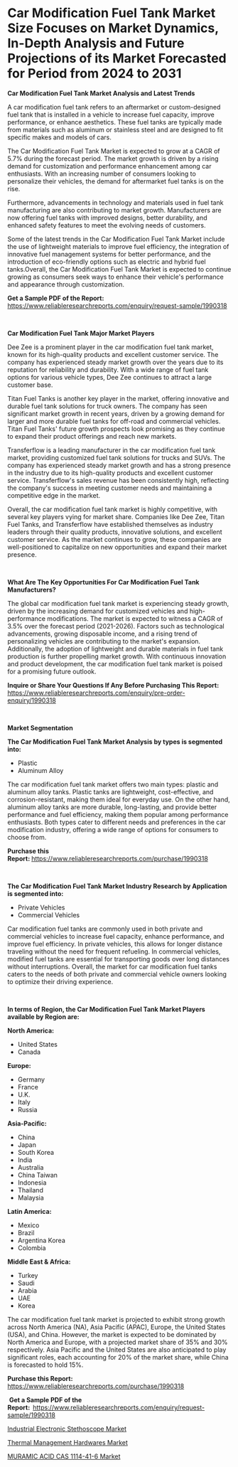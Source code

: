 <p><h1>Car Modification Fuel Tank Market Size Focuses on Market Dynamics, In-Depth Analysis and Future Projections of its Market Forecasted for Period from 2024 to 2031</h1></p><p><strong>Car Modification Fuel Tank Market Analysis and Latest Trends</strong></p>
<p><p>A car modification fuel tank refers to an aftermarket or custom-designed fuel tank that is installed in a vehicle to increase fuel capacity, improve performance, or enhance aesthetics. These fuel tanks are typically made from materials such as aluminum or stainless steel and are designed to fit specific makes and models of cars.</p><p>The Car Modification Fuel Tank Market is expected to grow at a CAGR of 5.7% during the forecast period. The market growth is driven by a rising demand for customization and performance enhancement among car enthusiasts. With an increasing number of consumers looking to personalize their vehicles, the demand for aftermarket fuel tanks is on the rise.</p><p>Furthermore, advancements in technology and materials used in fuel tank manufacturing are also contributing to market growth. Manufacturers are now offering fuel tanks with improved designs, better durability, and enhanced safety features to meet the evolving needs of customers.</p><p>Some of the latest trends in the Car Modification Fuel Tank Market include the use of lightweight materials to improve fuel efficiency, the integration of innovative fuel management systems for better performance, and the introduction of eco-friendly options such as electric and hybrid fuel tanks.Overall, the Car Modification Fuel Tank Market is expected to continue growing as consumers seek ways to enhance their vehicle's performance and appearance through customization.</p></p>
<p><strong>Get a Sample PDF of the Report:&nbsp;</strong> <a href="https://www.reliableresearchreports.com/enquiry/request-sample/1990318">https://www.reliableresearchreports.com/enquiry/request-sample/1990318</a></p>
<p>&nbsp;</p>
<p><strong>Car Modification Fuel Tank Major Market Players</strong></p>
<p><p>Dee Zee is a prominent player in the car modification fuel tank market, known for its high-quality products and excellent customer service. The company has experienced steady market growth over the years due to its reputation for reliability and durability. With a wide range of fuel tank options for various vehicle types, Dee Zee continues to attract a large customer base.</p><p>Titan Fuel Tanks is another key player in the market, offering innovative and durable fuel tank solutions for truck owners. The company has seen significant market growth in recent years, driven by a growing demand for larger and more durable fuel tanks for off-road and commercial vehicles. Titan Fuel Tanks' future growth prospects look promising as they continue to expand their product offerings and reach new markets.</p><p>Transferflow is a leading manufacturer in the car modification fuel tank market, providing customized fuel tank solutions for trucks and SUVs. The company has experienced steady market growth and has a strong presence in the industry due to its high-quality products and excellent customer service. Transferflow's sales revenue has been consistently high, reflecting the company's success in meeting customer needs and maintaining a competitive edge in the market.</p><p>Overall, the car modification fuel tank market is highly competitive, with several key players vying for market share. Companies like Dee Zee, Titan Fuel Tanks, and Transferflow have established themselves as industry leaders through their quality products, innovative solutions, and excellent customer service. As the market continues to grow, these companies are well-positioned to capitalize on new opportunities and expand their market presence.</p></p>
<p>&nbsp;</p>
<p><strong>What Are The Key Opportunities For Car Modification Fuel Tank Manufacturers?</strong></p>
<p><p>The global car modification fuel tank market is experiencing steady growth, driven by the increasing demand for customized vehicles and high-performance modifications. The market is expected to witness a CAGR of 3.5% over the forecast period (2021-2026). Factors such as technological advancements, growing disposable income, and a rising trend of personalizing vehicles are contributing to the market's expansion. Additionally, the adoption of lightweight and durable materials in fuel tank production is further propelling market growth. With continuous innovation and product development, the car modification fuel tank market is poised for a promising future outlook.</p></p>
<p><strong>Inquire or Share Your Questions If Any Before Purchasing This Report:</strong> <a href="https://www.reliableresearchreports.com/enquiry/pre-order-enquiry/1990318">https://www.reliableresearchreports.com/enquiry/pre-order-enquiry/1990318</a></p>
<p>&nbsp;</p>
<p><strong>Market Segmentation</strong></p>
<p><strong>The Car Modification Fuel Tank Market Analysis by types is segmented into:</strong></p>
<p><ul><li>Plastic</li><li>Aluminum Alloy</li></ul></p>
<p><p>The car modification fuel tank market offers two main types: plastic and aluminum alloy tanks. Plastic tanks are lightweight, cost-effective, and corrosion-resistant, making them ideal for everyday use. On the other hand, aluminum alloy tanks are more durable, long-lasting, and provide better performance and fuel efficiency, making them popular among performance enthusiasts. Both types cater to different needs and preferences in the car modification industry, offering a wide range of options for consumers to choose from.</p></p>
<p><strong>Purchase this Report:&nbsp;</strong><a href="https://www.reliableresearchreports.com/purchase/1990318">https://www.reliableresearchreports.com/purchase/1990318</a></p>
<p>&nbsp;</p>
<p><strong>The Car Modification Fuel Tank Market Industry Research by Application is segmented into:</strong></p>
<p><ul><li>Private Vehicles</li><li>Commercial Vehicles</li></ul></p>
<p><p>Car modification fuel tanks are commonly used in both private and commercial vehicles to increase fuel capacity, enhance performance, and improve fuel efficiency. In private vehicles, this allows for longer distance traveling without the need for frequent refueling. In commercial vehicles, modified fuel tanks are essential for transporting goods over long distances without interruptions. Overall, the market for car modification fuel tanks caters to the needs of both private and commercial vehicle owners looking to optimize their driving experience.</p></p>
<p>&nbsp;</p>
<p><strong>In terms of Region, the Car Modification Fuel Tank Market Players available by Region are:</strong></p>
<p>
    <p> <strong> North America: </strong>
        <ul>
            <li>United States</li>
            <li>Canada</li>
        </ul>
        </p> 
    <p> <strong> Europe: </strong>
        <ul>
            <li>Germany</li>
            <li>France</li>
            <li>U.K.</li>
            <li>Italy</li>
            <li>Russia</li>
        </ul>
        </p> 
    <p> <strong> Asia-Pacific: </strong>
        <ul>
            <li>China</li>
            <li>Japan</li>
            <li>South Korea</li>
            <li>India</li>
            <li>Australia</li>
            <li>China Taiwan</li>
            <li>Indonesia</li>
            <li>Thailand</li>
            <li>Malaysia</li>
        </ul>
        </p> 
    <p> <strong> Latin America: </strong>
        <ul>
            <li>Mexico</li>
            <li>Brazil</li>
            <li>Argentina Korea</li>
            <li>Colombia</li>
        </ul>
        </p> 
    <p> <strong> Middle East & Africa: </strong>
        <ul>
            <li>Turkey</li>
            <li>Saudi</li>
            <li>Arabia</li>
            <li>UAE</li>
            <li>Korea</li>
        </ul>
    </p>
    </p>
<p><p>The car modification fuel tank market is projected to exhibit strong growth across North America (NA), Asia Pacific (APAC), Europe, the United States (USA), and China. However, the market is expected to be dominated by North America and Europe, with a projected market share of 35% and 30% respectively. Asia Pacific and the United States are also anticipated to play significant roles, each accounting for 20% of the market share, while China is forecasted to hold 15%.</p></p>
<p><strong>Purchase this Report: </strong><a href="https://www.reliableresearchreports.com/purchase/1990318">https://www.reliableresearchreports.com/purchase/1990318</a></p>
<p>&nbsp;<strong>Get a Sample PDF of the Report:&nbsp;&nbsp;</strong><a href="https://www.reliableresearchreports.com/enquiry/request-sample/1990318">https://www.reliableresearchreports.com/enquiry/request-sample/1990318</a></p>
<p><strong></strong></p>
<p><p><a href="https://view.publitas.com/reportprime-1/industrial-electronic-stethoscope-market-growth-market-trends-covid-19-impact-and-forecasts-for-period-from-2023-2030/">Industrial Electronic Stethoscope Market</a></p><p><a href="https://view.publitas.com/reportprime-1/thermal-management-hardwares-market-dynamics-2023-2030-also-about-its-market-trends-projections-and-opportunities/">Thermal Management Hardwares Market</a></p><p><a href="https://view.publitas.com/reportprime-1/muramic-acid-cas-1114-41-6-market-offer-valuable-insights-into-market-size-market-share-market-trends-and-projections-spanning-from-2023-to-2030/">MURAMIC ACID CAS 1114-41-6 Market</a></p></p>